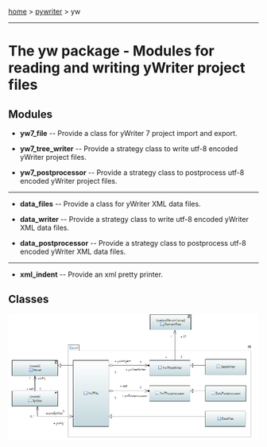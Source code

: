 [home](../../index) > [pywriter](pywriter) > yw

---

# The yw package - Modules for reading and writing yWriter project files
 
## Modules
 
- **yw7_file** -- Provide a class for yWriter 7 project import and export.

- **yw7_tree_writer** -- Provide a strategy class to write utf-8 encoded yWriter project files.

- **yw7_postprocessor** -- Provide a strategy class to postprocess utf-8 encoded yWriter project files.

---

- **data_files** -- Provide a class for yWriter XML data files.

- **data_writer** -- Provide a strategy class to write utf-8 encoded yWriter XML data files.

- **data_postprocessor** -- Provide a strategy class to postprocess utf-8 encoded yWriter XML data files.

---

- **xml_indent** -- Provide an xml pretty printer.

## Classes

![yw package class diagram](img/yw_package_class_diagram.png)
